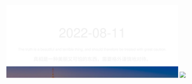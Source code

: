 <!-- [START DAILY SAYING] -->
<!-- Please keep comment here to allow auto update -->
<p align="center">
  <img src="assets/daily-saying/2022-08-11.svg" height="196"/>
  <img src="https://dots365.herokuapp.com?d=2022-08-11" height="196"/>
</p>
<!-- [END DAILY SAYING] -->

<!-- <p align="center">
<img alt="profile views" src="https://komarev.com/ghpvc/?username=bubkoo&color=brightgreen&style=flat-square&label=PROFILE+VIEWS" />
</p> -->
